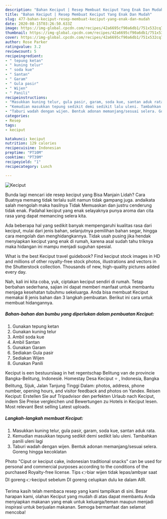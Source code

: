 ```yaml
---
description: "Bahan Keciput | Resep Membuat Keciput Yang Enak Dan Mudah"
title: "Bahan Keciput | Resep Membuat Keciput Yang Enak Dan Mudah"
slug: 477-bahan-keciput-resep-membuat-keciput-yang-enak-dan-mudah
date: 2020-08-15T03:26:50.633Z
image: https://img-global.cpcdn.com/recipes/42a6695cf90a6db1/751x532cq70/keciput-foto-resep-utama.jpg
thumbnail: https://img-global.cpcdn.com/recipes/42a6695cf90a6db1/751x532cq70/keciput-foto-resep-utama.jpg
cover: https://img-global.cpcdn.com/recipes/42a6695cf90a6db1/751x532cq70/keciput-foto-resep-utama.jpg
author: Rose Parker
ratingvalue: 3.2
reviewcount: 5
recipeingredient:
- " tepung ketan"
- " kuning telur"
- " soda kue"
- " Santan"
- " Garam"
- " Gula pasir"
- " Wijen"
- " Panili"
recipeinstructions:
- "Masukkan kuning telur, gula pasir, garam, soda kue, santan aduk rata."
- "Kemudian masukkan tepung sedikit demi sedikit lalu uleni. Tambahkan panili uleni lagi"
- "Taburi wadah dengan wijen. Bentuk adonan memanjang/sesuai selera. Goreng hingga kecoklatan"
categories:
- Resep
tags:
- keciput

katakunci: keciput 
nutrition: 129 calories
recipecuisine: Indonesian
preptime: "PT10M"
cooktime: "PT39M"
recipeyield: "1"
recipecategory: Lunch

---
```



![Keciput](https://img-global.cpcdn.com/recipes/42a6695cf90a6db1/751x532cq70/keciput-foto-resep-utama.jpg)

Bunda lagi mencari ide resep keciput yang Bisa Manjain Lidah? Cara Buatnya memang tidak terlalu sulit namun tidak gampang juga. andaikata salah mengolah maka hasilnya Tidak Memuaskan dan justru cenderung tidak enak. Padahal keciput yang enak selayaknya punya aroma dan cita rasa yang dapat memancing selera kita.

Ada beberapa hal yang sedikit banyak mempengaruhi kualitas rasa dari keciput, mulai dari jenis bahan, selanjutnya pemilihan bahan segar, hingga cara mengolah dan menghidangkannya. Tidak usah pusing jika hendak menyiapkan keciput yang enak di rumah, karena asal sudah tahu triknya maka hidangan ini mampu menjadi suguhan spesial.

What is the best Keciput travel guidebook? Find keciput stock images in HD and millions of other royalty-free stock photos, illustrations and vectors in the Shutterstock collection. Thousands of new, high-quality pictures added every day.


Nah, kali ini kita coba, yuk, ciptakan keciput sendiri di rumah. Tetap berbahan sederhana, sajian ini dapat memberi manfaat untuk membantu menjaga kesehatan tubuhmu sekeluarga. Anda bisa membuat Keciput memakai 8 jenis bahan dan 3 langkah pembuatan. Berikut ini cara untuk membuat hidangannya.

<!--inarticleads1-->

##### Bahan-bahan dan bumbu yang diperlukan dalam pembuatan Keciput:

1. Gunakan  tepung ketan
1. Gunakan  kuning telur
1. Ambil  soda kue
1. Ambil  Santan
1. Gunakan  Garam
1. Sediakan  Gula pasir
1. Sediakan  Wijen
1. Gunakan  Panili


Keciput is een bestuurslaag in het regentschap Belitung van de provincie Bangka-Belitung, Indonesië. Homestay Desa Keciput ⭐ , Indonesia, Bangka Belitung, Sijuk, Jalan Tanjung Tinggi Dalam: photos, address, phone number, opening hours, and visitor feedback and photos on Yandex. Reisen Keciput: Erstellen Sie auf Tripadvisor den perfekten Urlaub nach Keciput, indem Sie Preise vergleichen und Bewertungen zu Hotels in Keciput lesen. Most relevant Best selling Latest uploads. 

<!--inarticleads2-->

##### Langkah-langkah membuat Keciput:

1. Masukkan kuning telur, gula pasir, garam, soda kue, santan aduk rata.
1. Kemudian masukkan tepung sedikit demi sedikit lalu uleni. Tambahkan panili uleni lagi
1. Taburi wadah dengan wijen. Bentuk adonan memanjang/sesuai selera. Goreng hingga kecoklatan


Photo &#34;Ciput or keciput cake, indonesian traditional snacks&#34; can be used for personal and commercial purposes according to the conditions of the purchased Royalty-free license. Tips 👉biar wijen tidak lepas/ambyar saat DI goreng 👉keciput sebelum DI goreng celupkan dulu ke dalam AIR. 

Terima kasih telah membaca resep yang kami tampilkan di sini. Besar harapan kami, olahan Keciput yang mudah di atas dapat membantu Anda menyiapkan makanan yang enak untuk keluarga/teman maupun menjadi inspirasi untuk berjualan makanan. Semoga bermanfaat dan selamat mencoba!
